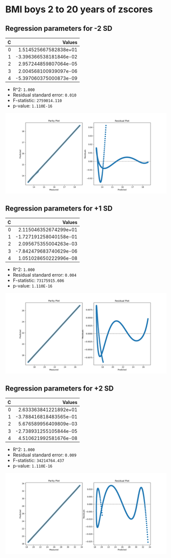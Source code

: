 # BMI boys 2 to 20 years of zscores

## Regression parameters for -2 SD
| C | Values |
|----:|-------------:|
| 0 | 1.514525667582838e+01 |
| 1 | -3.396366538181846e-02 |
| 2 | 2.957244859807064e-05 |
| 3 | 2.004568100939097e-06 |
| 4 | -5.397060375000873e-09 |

- R^2: `1.000`
- Residual standard error: `0.010`
- F-statistic: `2759014.110`
- p-value: `1.110E-16`

![Parity and Residual plot](images/bmi_girls_0-to-2-years_-2.png)

## Regression parameters for +1 SD
| C | Values |
|----:|-------------:|
| 0 | 2.115046352674299e+01 |
| 1 | -1.727191258040158e-01 |
| 2 | 2.095675355004263e-03 |
| 3 | -7.842479683740629e-06 |
| 4 | 1.051028650222996e-08 |

- R^2: `1.000`
- Residual standard error: `0.004`
- F-statistic: `73175915.606`
- p-value: `1.110E-16`

![Parity and Residual plot](images/bmi_girls_0-to-2-years_1.png)

## Regression parameters for +2 SD
| C | Values |
|----:|-------------:|
| 0 | 2.633363841221892e+01 |
| 1 | -3.788416818483565e-01 |
| 2 | 5.676589956409809e-03 |
| 3 | -2.738931255105844e-05 |
| 4 | 4.510621992581676e-08 |

- R^2: `1.000`
- Residual standard error: `0.009`
- F-statistic: `34214764.437`
- p-value: `1.110E-16`

![Parity and Residual plot](images/bmi_girls_0-to-2-years_2.png)

